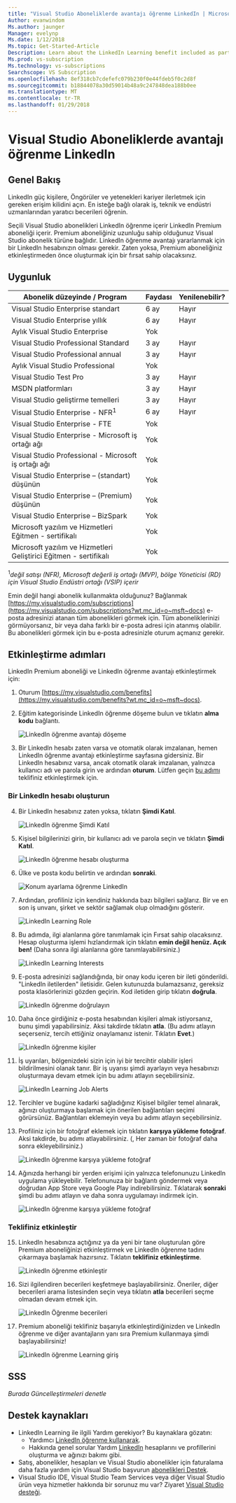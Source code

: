 ```yaml
---
title: "Visual Studio Aboneliklerde avantajı öğrenme LinkedIn | Microsoft Docs"
Author: evanwindom
Ms.author: jaunger
Manager: evelynp
Ms.date: 1/12/2018
Ms.topic: Get-Started-Article
Description: Learn about the LinkedIn Learning benefit included as part of a LinkedIn Premium subscription included in selected Visual Studio subscriptions.
Ms.prod: vs-subscription
Ms.technology: vs-subscriptions
Searchscope: VS Subscription
ms.openlocfilehash: 8ef318cb7cdefefc079b230f0e44fdeb5f0c2d8f
ms.sourcegitcommit: b18844078a30d59014b48a9c247848dea188b0ee
ms.translationtype: MT
ms.contentlocale: tr-TR
ms.lasthandoff: 01/29/2018
---
```

# <a name="the-linkedin-learning-benefit-in-visual-studio-subscriptions"></a>Visual Studio Aboneliklerde avantajı öğrenme LinkedIn

## <a name="overview"></a>Genel Bakış
LinkedIn güç kişilere, Öngörüler ve yetenekleri kariyer ilerletmek için gereken erişim kilidini açın.  En isteğe bağlı olarak iş, teknik ve endüstri uzmanlarından yaratıcı becerileri öğrenin.

Seçili Visual Studio abonelikleri LinkedIn öğrenme içerir LinkedIn Premium aboneliği içerir.  Premium aboneliğiniz uzunluğu sahip olduğunuz Visual Studio abonelik türüne bağlıdır.
LinkedIn öğrenme avantajı yararlanmak için bir LinkedIn hesabınızın olması gerekir.  Zaten yoksa, Premium aboneliğiniz etkinleştirmeden önce oluşturmak için bir fırsat sahip olacaksınız.  

## <a name="eligibility"></a>Uygunluk
| Abonelik düzeyinde / Program                                                  | Faydası               | Yenilenebilir?                                                         |
|-------------------------------------------------------------------------------|-----------------------|--------------------------------------------------------------------|
| Visual Studio Enterprise standart                                             | 6 ay              |  Hayır                                                                |
| Visual Studio Enterprise yıllık                                               | 6 ay              |  Hayır                                                                |
| Aylık Visual Studio Enterprise                                              | Yok         |                                                                    |
| Visual Studio Professional Standard                                           | 3 ay              |  Hayır                                                                |
| Visual Studio Professional annual                                             | 3 ay              |  Hayır                                                                | 
| Aylık Visual Studio Professional                                            | Yok         |                                                                    |
| Visual Studio Test Pro                                                        | 3 ay              |  Hayır                                                                |
| MSDN platformları                                                                | 3 ay              |  Hayır                                                                |
| Visual Studio geliştirme temelleri                                                  | 3 ay              |  Hayır                                                                |
| Visual Studio Enterprise - NFR<sup>1</sup>                                               | 6 ay              |  Hayır                                                                |
| Visual Studio Enterprise - FTE                                                | Yok         |                                                                    |
| Visual Studio Enterprise - Microsoft iş ortağı ağı                          | Yok         |                                                                    |
| Visual Studio Professional - Microsoft iş ortağı ağı                        | Yok         |                                                                    |
| Visual Studio Enterprise – (standart) düşünün                                 | Yok         |                                                                    |
| Visual Studio Enterprise – (Premium) düşünün                                  | Yok         |                                                                    |
| Visual Studio Enterprise – BizSpark                                           | Yok         |                                                                    |
| Microsoft yazılım ve Hizmetleri Eğitmen - sertifikalı                             | Yok         |                                                                    |
| Microsoft yazılım ve Hizmetleri Geliştirici Eğitmen - sertifikalı                   | Yok         |                                                                    |

<sup>1</sup>*değil satışı (NFR), Microsoft değerli iş ortağı (MVP), bölge Yöneticisi (RD) için Visual Studio Endüstri ortağı (VSIP) içerir*   

Emin değil hangi abonelik kullanmakta olduğunuz?  Bağlanmak [https://my.visualstudio.com/subscriptions](https://my.visualstudio.com/subscriptions?wt.mc_id=o~msft~docs) e-posta adresinizi atanan tüm abonelikleri görmek için. Tüm aboneliklerinizi görmüyorsanız, bir veya daha farklı bir e-posta adresi için atanmış olabilir.  Bu abonelikleri görmek için bu e-posta adresinizle oturum açmanız gerekir. 

## <a name="activation-steps"></a>Etkinleştirme adımları
LinkedIn Premium aboneliği ve LinkedIn öğrenme avantajı etkinleştirmek için:
1. Oturum [https://my.visualstudio.com/benefits](https://my.visualstudio.com/benefits?wt.mc_id=o~msft~docs).

2. Eğitim kategorisinde LinkedIn öğrenme döşeme bulun ve tıklatın **alma kodu** bağlantı.

    ![LinkedIn öğrenme avantajı döşeme](_img\vs-linkedin\vs-linkedin-3-month-tile.png)


3. Bir LinkedIn hesabı zaten varsa ve otomatik olarak imzalanan, hemen LinkedIn öğrenme avantajı etkinleştirme sayfasına gidersiniz.  Bir LinkedIn hesabınız varsa, ancak otomatik olarak imzalanan, yalnızca kullanıcı adı ve parola girin ve ardından **oturum**.  Lütfen geçin [bu adımı](#activate-your-offer) teklifiniz etkinleştirmek için.

### <a name="create-a-linkedin-account"></a>Bir LinkedIn hesabı oluşturun
4. Bir LinkedIn hesabınız zaten yoksa, tıklatın **Şimdi Katıl**.  

    ![LinkedIn öğrenme Şimdi Katıl](_img\vs-linkedin\vs-linkedin-join-now.png)

5. Kişisel bilgilerinizi girin, bir kullanıcı adı ve parola seçin ve tıklatın **Şimdi Katıl**. 

    ![LinkedIn öğrenme hesabı oluşturma](_img\vs-linkedin\vs-linkedin-create-account.png)

6. Ülke ve posta kodu belirtin ve ardından **sonraki**.  

    ![Konum ayarlama öğrenme LinkedIn](_img\vs-linkedin\vs-linkedin-set-location.png)

7. Ardından, profiliniz için kendiniz hakkında bazı bilgileri sağlarız.  Bir ve en son iş unvanı, şirket ve sektör sağlamak olup olmadığını gösterir. 

    ![LinkedIn Learning Role](_img\vs-linkedin\vs-linkedin-role.png)

8. Bu adımda, ilgi alanlarına göre tanımlamak için Fırsat sahip olacaksınız.  Hesap oluşturma işlemi hızlandırmak için tıklatın **emin değil henüz.  Açık ben!**  (Daha sonra ilgi alanlarına göre tanımlayabilirsiniz.)

    ![LinkedIn Learning Interests](_img\vs-linkedin\vs-linkedin-interests.png)

9.  E-posta adresinizi sağlandığında, bir onay kodu içeren bir ileti gönderildi.  "LinkedIn iletilerden" iletisidir.  Gelen kutunuzda bulamazsanız, gereksiz posta klasörlerinizi gözden geçirin.  Kod iletiden girip tıklatın **doğrula**.  

    ![LinkedIn öğrenme doğrulayın](_img\vs-linkedin\vs-linkedin-verify.png)

10. Daha önce girdiğiniz e-posta hesabından kişileri almak istiyorsanız, bunu şimdi yapabilirsiniz.  Aksi takdirde tıklatın **atla**. (Bu adımı atlayın seçerseniz, tercih ettiğiniz onaylamanız istenir.  Tıklatın **Evet**.)

    ![LinkedIn öğrenme kişiler](_img\vs-linkedin\vs-linkedin-contacts.png)

11. İş uyarıları, bölgenizdeki sizin için iyi bir tercihtir olabilir işleri bildirilmesini olanak tanır.  Bir iş uyarısı şimdi ayarlayın veya hesabınızı oluşturmaya devam etmek için bu adımı atlayın seçebilirsiniz.  

    ![LinkedIn Learning Job Alerts](_img\vs-linkedin\vs-linkedin-job-alerts.png)

12. Tercihler ve bugüne kadarki sağladığınız Kişisel bilgiler temel alınarak, ağınızı oluşturmaya başlamak için önerilen bağlantıları seçimi görürsünüz.  Bağlantıları eklemeyin veya bu adımı atlayın seçebilirsiniz.  

13. Profiliniz için bir fotoğraf eklemek için tıklatın **karşıya yükleme fotoğraf**.  Aksi takdirde, bu adımı atlayabilirsiniz.  (, Her zaman bir fotoğraf daha sonra ekleyebilirsiniz.)

    ![LinkedIn öğrenme karşıya yükleme fotoğraf](_img\vs-linkedin\vs-linkedin-photo.png)

14. Ağınızda herhangi bir yerden erişimi için yalnızca telefonunuzu LinkedIn uygulama yükleyebilir.  Telefonunuza bir bağlantı göndermek veya doğrudan App Store veya Google Play indirebilirsiniz.  Tıklatarak **sonraki** şimdi bu adımı atlayın ve daha sonra uygulamayı indirmek için.  

    ![LinkedIn öğrenme karşıya yükleme fotoğraf](_img\vs-linkedin\vs-linkedin-app.png)

### <a name="activate-your-offer"></a>Teklifiniz etkinleştir
15. LinkedIn hesabınıza açtığınız ya da yeni bir tane oluşturulan göre Premium aboneliğinizi etkinleştirmek ve LinkedIn öğrenme tadını çıkarmaya başlamak hazırsınız.  Tıklatın **teklifiniz etkinleştirme**. 

    ![LinkedIn öğrenme etkinleştir](_img\vs-linkedin\vs-linkedin-Activate1.png)


16. Sizi ilgilendiren becerileri keşfetmeye başlayabilirsiniz.  Öneriler, diğer becerileri arama listesinden seçin veya tıklatın **atla** becerileri seçme olmadan devam etmek için. 

    ![LinkedIn Öğrenme becerileri](_img\vs-linkedin\vs-linkedin-skills.png)

17. Premium aboneliği teklifiniz başarıyla etkinleştirdiğinizden ve LinkedIn öğrenme ve diğer avantajların yanı sıra Premium kullanmaya şimdi başlayabilirsiniz!

    ![LinkedIn öğrenme Learning giriş](_img\vs-linkedin\vs-linkedin-learning-home.png)

## <a name="faq"></a>SSS
*Burada Güncelleştirmeleri denetle*

## <a name="support-resources"></a>Destek kaynakları
-  LinkedIn Learning ile ilgili Yardım gerekiyor?  Bu kaynaklara gözatın:
    - Yardımcı [LinkedIn öğrenme kullanarak](https://www.linkedin.com/help/learning).
    - Hakkında genel sorular Yardım [LinkedIn](https://www.linkedin.com/help/linkedin) hesaplarını ve profillerini oluşturma ve ağınızı bakımı gibi.
-  Satış, abonelikler, hesapları ve Visual Studio abonelikler için faturalama daha fazla yardım için Visual Studio başvurun [abonelikleri Destek](https://www.visualstudio.com/subscriptions/support/).
-  Visual Studio IDE, Visual Studio Team Services veya diğer Visual Studio ürün veya hizmetler hakkında bir sorunuz mu var?  Ziyaret [Visual Studio desteği](https://www.visualstudio.com/support/).    